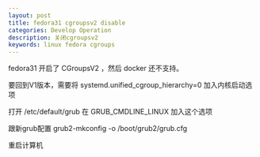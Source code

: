 ```yaml
---
layout: post
title: fedora31 cgroupsv2 disable
categories: Develop Operation
description: 关闭cgroupsv2
keywords: linux fedora cgroups
---
```


fedora31 开启了 CGroupsV2 ，然后 docker 还不支持。

要回到V1版本，需要将 systemd.unified_cgroup_hierarchy=0 加入内核启动选项

打开 /etc/default/grub 在 GRUB_CMDLINE_LINUX 加入这个选项

跟新grub配置 grub2-mkconfig -o /boot/grub2/grub.cfg

重启计算机